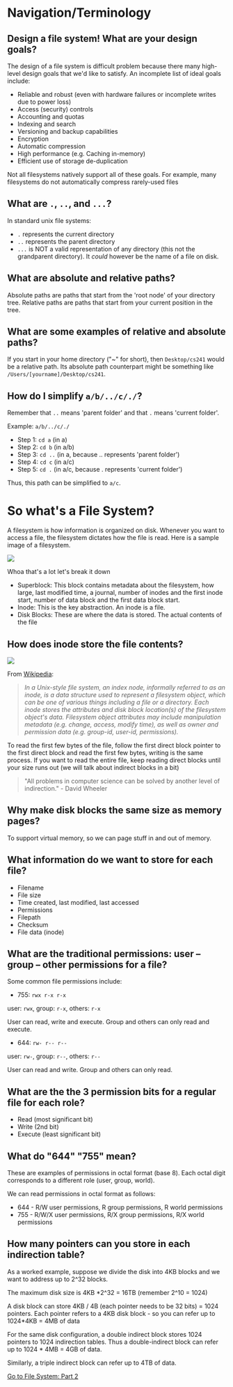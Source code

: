 # Navigation/Terminology

## Design a file system! What are your design goals?
The design of a file system is difficult problem because there many high-level design goals that we'd like to satisfy. An incomplete list of ideal goals include:

* Reliable and robust (even with hardware failures or incomplete writes due to power loss)
* Access (security) controls
* Accounting and quotas
* Indexing and search
* Versioning and backup capabilities
* Encryption
* Automatic compression
* High performance (e.g. Caching in-memory)
* Efficient use of storage de-duplication

Not all filesystems natively support all of these goals. For example, many filesystems do not automatically compress rarely-used files

## What are `.`, `..`, and `...`?
In standard unix file systems: 
* `.` represents the current directory  
* `..` represents the parent directory  
* `...` is NOT a valid representation of any directory (this not the grandparent directory). It _could_ however be the name of a file on disk.

## What are absolute and relative paths?
Absolute paths are paths that start from the 'root node' of your directory tree. Relative paths are paths that start from your current position in the tree.

## What are some examples of relative and absolute paths?
If you start in your home directory ("~" for short), then `Desktop/cs241` would be a relative path. Its absolute path counterpart might be something like `/Users/[yourname]/Desktop/cs241`.

## How do I simplify `a/b/../c/./`?
Remember that `..` means 'parent folder' and that `.` means 'current folder'.

Example: `a/b/../c/./`
- Step 1: `cd a` (in a)
- Step 2: `cd b` (in a/b)
- Step 3: `cd ..` (in a, because .. represents 'parent folder')
- Step 4: `cd c` (in a/c)
- Step 5: `cd .` (in a/c, because . represents 'current folder')

Thus, this path can be simplified to `a/c`.

# So what's a File System?

A filesystem is how information is organized on disk. Whenever you want to access a file, the filesystem dictates how the file is read. Here is a sample image of a filesystem.

![](http://tinf2.vub.ac.be/~dvermeir/manual/uintro/disk.gif)

Whoa that's a lot let's break it down
* Superblock: This block contains metadata about the filesystem, how large, last modified time, a journal, number of inodes and the first inode start, number of data block and the first data block start.
* Inode: This is the key abstraction. An inode is a file. 
* Disk Blocks: These are where the data is stored. The actual contents of the file

## How does inode store the file contents?
![](https://classes.soe.ucsc.edu/cmps111/Fall08/inode_with_signatures.jpg)

From [Wikipedia](http://en.wikipedia.org/wiki/Inode):

> *In a Unix-style file system, an index node, informally referred to as an inode, is a data structure used to represent a filesystem object, which can be one of various things including a file or a directory. Each inode stores the attributes and disk block location(s) of the filesystem object's data. Filesystem object attributes may include manipulation metadata (e.g. change, access, modify time), as well as owner and permission data (e.g. group-id, user-id, permissions).*

To read the first few bytes of the file, follow the first direct block pointer to the first direct block and read the first few bytes, writing is the same process. If you want to read the entire file, keep reading direct blocks until your size runs out (we will talk about indirect blocks in a bit)

> "All problems in computer science can be solved by another level of indirection." - David Wheeler

## Why make disk blocks the same size as memory pages?
To support virtual memory, so we can page stuff in and out of memory.

## What information do we want to store for each file?
* Filename
* File size
* Time created, last modified, last accessed
* Permissions
* Filepath
* Checksum
* File data (inode)

## What are the traditional permissions: user – group – other permissions for a file?
Some common file permissions include:
* 755: `rwx r-x r-x`

user: `rwx`, group: `r-x`, others: `r-x`

User can read, write and execute. Group and others can only read and execute.
* 644: `rw- r-- r--`

user: `rw-`, group: `r--`, others: `r--`

User can read and write. Group and others can only read.

## What are the the 3 permission bits for a regular file for each role?
* Read (most significant bit)  
* Write (2nd bit)  
* Execute (least significant bit)

## What do "644" "755" mean?
These are examples of permissions in octal format (base 8). Each octal digit corresponds to a different role (user, group, world).

We can read permissions in octal format as follows:  
* 644 - R/W user permissions, R group permissions, R world permissions  
* 755 - R/W/X user permissions, R/X group permissions, R/X world permissions

## How many pointers can you store in each indirection table? 
As a worked example, suppose we divide the disk into 4KB blocks and we want to address up to 2^32 blocks.

The maximum disk size is 4KB *2^32 = 16TB  (remember 2^10 = 1024)

A disk block can store 4KB / 4B (each pointer needs to be 32 bits) = 1024 pointers. Each pointer refers to a 4KB disk block - so you can refer up to 1024*4KB = 4MB of data

For the same disk configuration, a double indirect block stores 1024 pointers to 1024 indirection tables. Thus a double-indirect block can refer up to 1024 * 4MB = 4GB of data.

Similarly, a triple indirect block can refer up to 4TB of data.

[Go to File System: Part 2](https://github.com/angrave/SystemProgramming/wiki/File-System,-Part-2:-Files-are-inodes)
